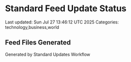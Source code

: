 # Standard Feed Update Status
Last updated: Sun Jul 27 13:46:12 UTC 2025
Categories: technology,business,world

## Feed Files Generated

Generated by Standard Updates Workflow
